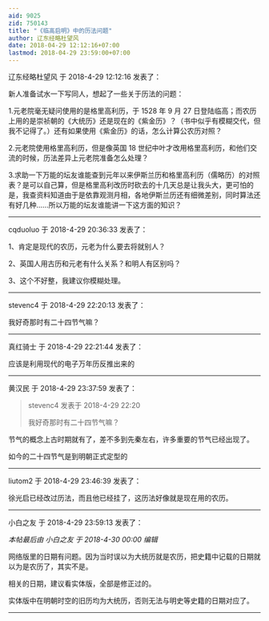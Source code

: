 ```yaml
---
aid: 9025
zid: 750143
title: "《临高启明》中的历法问题"
author: 辽东经略杜望风
date: 2018-04-29 12:12:16+07:00
lastmod: 2018-04-29 23:59:00+07:00
---
```


辽东经略杜望风 于 2018-4-29 12:12:16 发表了：

新人准备试水一下写同人，想起了一些关于历法的问题：

1.元老院毫无疑问使用的是格里高利历，于 1528 年 9 月 27 日登陆临高；而农历上用的是崇祯朝的《大统历》还是现在的《紫金历》？（书中似乎有模糊交代，但我不记得了。）还有如果使用《紫金历》的话，怎么计算公农历对照？

2.元老院使用格里高利历，但是像英国 18 世纪中叶才改用格里高利历，和他们交流的时候，历法差异上元老院准备怎么处理？

3.求助一下万能的坛友谁能查到元年以来伊斯兰历和格里高利历（儒略历）的对照表？是可以自己算，但是格里高利改历时砍去的十几天总是让我头大，更可怕的是，我查资料知道由于是依靠观测月相，各地伊斯兰历还有细微差别，同时算法还有好几种......所以万能的坛友谁能讲一下这方面的知识？

---

cqduoluo 于 2018-4-29 20:36:33 发表了：

1、肯定是现代的农历，元老为什么要去将就别人？

2、英国人用古历和元老有什么关系？和明人有区别吗？

3、这个不好整，我建议你模糊处理。

---

stevenc4 于 2018-4-29 22:20:13 发表了：

我好奇那时有二十四节气嘛？

---

真红骑士 于 2018-4-29 22:21:44 发表了：

应该是利用现代的电子万年历反推出来的

---

黄汉民 于 2018-4-29 23:37:59 发表了：

> stevenc4 发表于 2018-4-29 22:20
>
> 我好奇那时有二十四节气嘛？

节气的概念上古时期就有了，差不多到先秦左右，许多重要的节气已经出现了。

如今的二十四节气是到明朝正式定型的

---

liutom2 于 2018-4-29 23:46:39 发表了：

徐光启已经改过历法，而且他已经挂了，这历法好像就是现在用的农历。

---

小白之友 于 2018-4-29 23:59:13 发表了：

_本帖最后由 小白之友 于 2018-4-30 00:00 编辑_

网络版里的日期有问题。因为当时误以为大统历就是农历，把史籍中记载的日期就以为是农历了，其实不是。

相关的日期，建议看实体版，全部是修正过的。

实体版中在明朝时空的旧历均为大统历，否则无法与明史等史籍的日期对应了。

---

